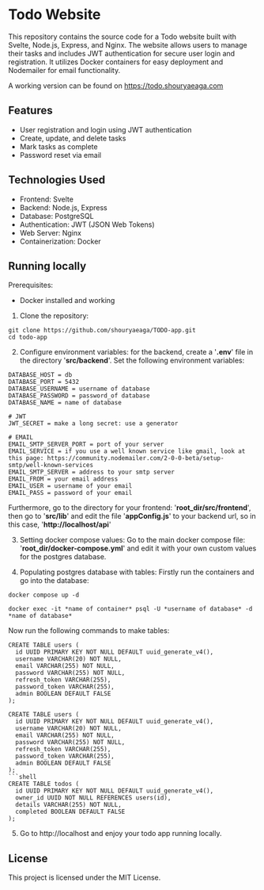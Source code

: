 # Todo Website

This repository contains the source code for a Todo website built with Svelte, Node.js, Express, and Nginx. The website allows users to manage their tasks and includes JWT authentication for secure user login and registration. It utilizes Docker containers for easy deployment and Nodemailer for email functionality.

A working version can be found on https://todo.shouryaeaga.com

## Features

- User registration and login using JWT authentication
- Create, update, and delete tasks
- Mark tasks as complete
- Password reset via email

## Technologies Used

- Frontend: Svelte
- Backend: Node.js, Express
- Database: PostgreSQL
- Authentication: JWT (JSON Web Tokens)
- Web Server: Nginx
- Containerization: Docker

## Running locally
Prerequisites:
- Docker installed and working

1. Clone the repository: 
```shell 
git clone https://github.com/shouryaeaga/TODO-app.git
cd todo-app
```

2. Configure environment variables: for the backend, create a '**.env**' file in the directory '**src/backend**'. Set the following environment variables:
```env
DATABASE_HOST = db
DATABASE_PORT = 5432
DATABASE_USERNAME = username of database
DATABASE_PASSWORD = password_of database
DATABASE_NAME = name of database

# JWT
JWT_SECRET = make a long secret: use a generator

# EMAIL
EMAIL_SMTP_SERVER_PORT = port of your server
EMAIL_SERVICE = if you use a well known service like gmail, look at this page: https://community.nodemailer.com/2-0-0-beta/setup-smtp/well-known-services
EMAIL_SMTP_SERVER = address to your smtp server
EMAIL_FROM = your email address
EMAIL_USER = username of your email
EMAIL_PASS = password of your email
```
Furthermore, go to the directory for your frontend: '**root_dir/src/frontend**', then go to '**src/lib**' and edit the file '**appConfig.js**' to your backend url, so in this case, '**http://localhost/api**'

3. Setting docker compose values:
Go to the main docker compose file: '**root_dir/docker-compose.yml**' and edit it with your own custom values for the postgres database.

4. Populating postgres database with tables:
Firstly run the containers and go into the database:
```shell
docker compose up -d
```

```shell
docker exec -it *name of container* psql -U *username of database* -d *name of database*
```
Now run the following commands to make tables:
```shell
CREATE TABLE users (
  id UUID PRIMARY KEY NOT NULL DEFAULT uuid_generate_v4(),
  username VARCHAR(20) NOT NULL,
  email VARCHAR(255) NOT NULL,
  password VARCHAR(255) NOT NULL,
  refresh_token VARCHAR(255),
  password_token VARCHAR(255),
  admin BOOLEAN DEFAULT FALSE
);
```
```shell
CREATE TABLE users (
  id UUID PRIMARY KEY NOT NULL DEFAULT uuid_generate_v4(),
  username VARCHAR(20) NOT NULL,
  email VARCHAR(255) NOT NULL,
  password VARCHAR(255) NOT NULL,
  refresh_token VARCHAR(255),
  password_token VARCHAR(255),
  admin BOOLEAN DEFAULT FALSE
);
```shell
CREATE TABLE todos (
  id UUID PRIMARY KEY NOT NULL DEFAULT uuid_generate_v4(),
  owner_id UUID NOT NULL REFERENCES users(id),
  details VARCHAR(255) NOT NULL,
  completed BOOLEAN DEFAULT FALSE
);
```
5. Go to http://localhost and enjoy your todo app running locally.

## License
This project is licensed under the MIT License.
